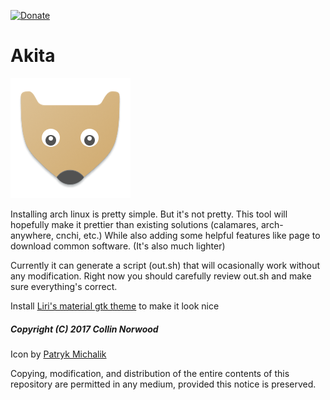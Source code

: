 [![Donate](https://img.shields.io/badge/Donate-PayPal-green.svg)](YOUR_EMAIL_CODE)

# Akita 

![Icon](icon.png) 

Installing arch linux is pretty simple. But it's not pretty. This tool will hopefully make it prettier than existing solutions (calamares, arch-anywhere, cnchi, etc.) While also adding some helpful features like page to download common software. (It's also much lighter)

Currently it can generate a script (out.sh) that  will ocasionally work without any modification. Right now you should carefully review out.sh and make sure everything's correct.


Install [Liri's material gtk theme](https://www.github.com/lirios/material-gtk-theme) to make it look nice




##### Copyright (C) 2017 Collin Norwood

Icon by [Patryk Michalik](https://plus.google.com/u/0/+PatrykMichalik2003)

Copying, modification, and distribution of the entire contents of this repository are permitted in any medium, provided this notice is preserved.

